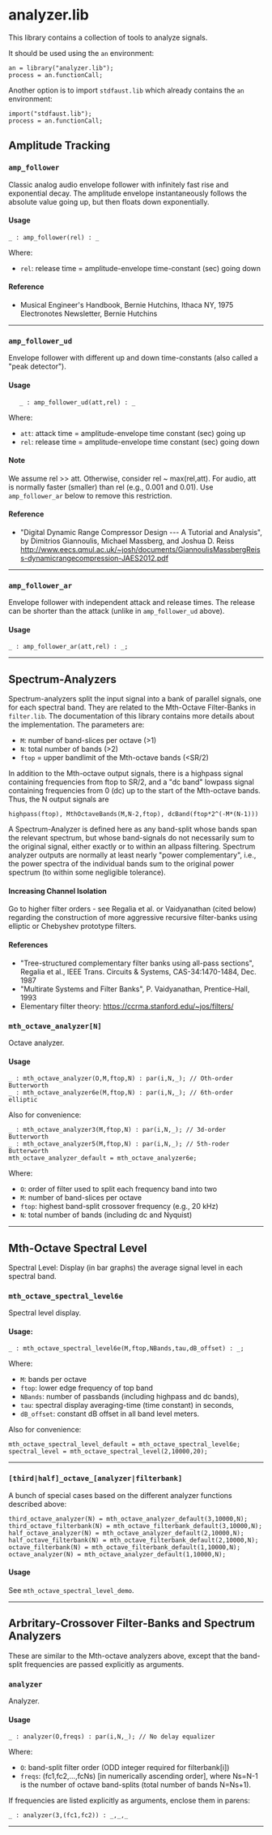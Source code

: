 
# analyzer.lib 
This library contains a collection of tools to analyze signals.

It should be used using the `an` environment:

```
an = library("analyzer.lib");
process = an.functionCall;
```

Another option is to import `stdfaust.lib` which already contains the `an`
environment:

```
import("stdfaust.lib");
process = an.functionCall;
```

## Amplitude Tracking

### `amp_follower`
Classic analog audio envelope follower with infinitely fast rise and
exponential decay.  The amplitude envelope instantaneously follows
the absolute value going up, but then floats down exponentially.

#### Usage

```
_ : amp_follower(rel) : _
```

Where:

* `rel`: release time = amplitude-envelope time-constant (sec) going down

#### Reference

* Musical Engineer's Handbook, Bernie Hutchins, Ithaca NY, 1975 Electronotes 
Newsletter, Bernie Hutchins

---


### `amp_follower_ud`
Envelope follower with different up and down time-constants
(also called a "peak detector").

#### Usage

```
   _ : amp_follower_ud(att,rel) : _
```

Where:

* `att`: attack time = amplitude-envelope time constant (sec) going up
* `rel`: release time = amplitude-envelope time constant (sec) going down

#### Note

We assume rel >> att.  Otherwise, consider rel ~ max(rel,att).
For audio, att is normally faster (smaller) than rel (e.g., 0.001 and 0.01).
Use `amp_follower_ar` below to remove this restriction.

#### Reference

* "Digital Dynamic Range Compressor Design --- A Tutorial and Analysis", by
  Dimitrios Giannoulis, Michael Massberg, and Joshua D. Reiss
  <http://www.eecs.qmul.ac.uk/~josh/documents/GiannoulisMassbergReiss-dynamicrangecompression-JAES2012.pdf>

---


### `amp_follower_ar`
Envelope follower with independent attack and release times. The
release can be shorter than the attack (unlike in `amp_follower_ud`
above).

#### Usage

```
_ : amp_follower_ar(att,rel) : _;
```

---


## Spectrum-Analyzers
Spectrum-analyzers split the input signal into a bank of parallel signals, one for 
each spectral band. They are related to the Mth-Octave Filter-Banks in `filter.lib`.
The documentation of this library contains more details about the implementation. 
The parameters are:

* `M`: number of band-slices per octave (>1)
* `N`: total number of bands (>2)
* `ftop` = upper bandlimit of the Mth-octave bands (<SR/2)

In addition to the Mth-octave output signals, there is a highpass signal
containing frequencies from ftop to SR/2, and a "dc band" lowpass signal 
containing frequencies from 0 (dc) up to the start of the Mth-octave bands.
Thus, the N output signals are
```
highpass(ftop), MthOctaveBands(M,N-2,ftop), dcBand(ftop*2^(-M*(N-1)))
```

A Spectrum-Analyzer is defined here as any band-split whose bands span
the relevant spectrum, but whose band-signals do not
necessarily sum to the original signal, either exactly or to within an
allpass filtering. Spectrum analyzer outputs are normally at least nearly
"power complementary", i.e., the power spectra of the individual bands
sum to the original power spectrum (to within some negligible tolerance).

#### Increasing Channel Isolation

Go to higher filter orders - see Regalia et al. or Vaidyanathan (cited 
below) regarding the construction of more aggressive recursive 
filter-banks using elliptic or Chebyshev prototype filters.
  
#### References

* "Tree-structured complementary filter banks using all-pass sections",
  Regalia et al., IEEE Trans. Circuits & Systems, CAS-34:1470-1484, Dec. 1987
* "Multirate Systems and Filter Banks", P. Vaidyanathan, Prentice-Hall, 1993
* Elementary filter theory: https://ccrma.stanford.edu/~jos/filters/

### `mth_octave_analyzer[N]`
Octave analyzer.

#### Usage
```
_ : mth_octave_analyzer(O,M,ftop,N) : par(i,N,_); // Oth-order Butterworth
_ : mth_octave_analyzer6e(M,ftop,N) : par(i,N,_); // 6th-order elliptic
```

Also for convenience:

```
_ : mth_octave_analyzer3(M,ftop,N) : par(i,N,_); // 3d-order Butterworth
_ : mth_octave_analyzer5(M,ftop,N) : par(i,N,_); // 5th-roder Butterworth
mth_octave_analyzer_default = mth_octave_analyzer6e;
```

Where: 

* `O`: order of filter used to split each frequency band into two
* `M`: number of band-slices per octave
* `ftop`: highest band-split crossover frequency (e.g., 20 kHz)
* `N`: total number of bands (including dc and Nyquist)

---


## Mth-Octave Spectral Level
Spectral Level: Display (in bar graphs) the average signal level in each spectral band.

### `mth_octave_spectral_level6e`
Spectral level display.

#### Usage:

```
_ : mth_octave_spectral_level6e(M,ftop,NBands,tau,dB_offset) : _;
```

Where: 

* `M`: bands per octave
* `ftop`: lower edge frequency of top band
* `NBands`: number of passbands (including highpass and dc bands),
* `tau`: spectral display averaging-time (time constant) in seconds,
* `dB_offset`: constant dB offset in all band level meters.

Also for convenience:

```
mth_octave_spectral_level_default = mth_octave_spectral_level6e;
spectral_level = mth_octave_spectral_level(2,10000,20);
``` 

---


### `[third|half]_octave_[analyzer|filterbank]`
A bunch of special cases based on the different analyzer functions described above:

```
third_octave_analyzer(N) = mth_octave_analyzer_default(3,10000,N);
third_octave_filterbank(N) = mth_octave_filterbank_default(3,10000,N);
half_octave_analyzer(N) = mth_octave_analyzer_default(2,10000,N);
half_octave_filterbank(N) = mth_octave_filterbank_default(2,10000,N);
octave_filterbank(N) = mth_octave_filterbank_default(1,10000,N);
octave_analyzer(N) = mth_octave_analyzer_default(1,10000,N);
```

#### Usage

See `mth_octave_spectral_level_demo`.

---


## Arbritary-Crossover Filter-Banks and Spectrum Analyzers
These are similar to the Mth-octave analyzers above, except that the
band-split frequencies are passed explicitly as arguments. 

### `analyzer`
Analyzer.

#### Usage

```
_ : analyzer(O,freqs) : par(i,N,_); // No delay equalizer
```

Where: 

* `O`: band-split filter order (ODD integer required for filterbank[i])
* `freqs`: (fc1,fc2,...,fcNs) [in numerically ascending order], where
          Ns=N-1 is the number of octave band-splits 
          (total number of bands N=Ns+1). 

If frequencies are listed explicitly as arguments, enclose them in parens:

```
_ : analyzer(3,(fc1,fc2)) : _,_,_
```

---

